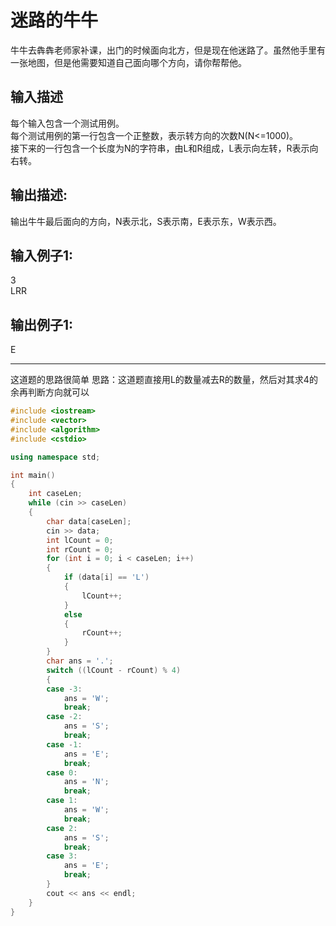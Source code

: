 # 迷路的牛牛
牛牛去犇犇老师家补课，出门的时候面向北方，但是现在他迷路了。虽然他手里有一张地图，但是他需要知道自己面向哪个方向，请你帮帮他。 
## 输入描述
每个输入包含一个测试用例。  
每个测试用例的第一行包含一个正整数，表示转方向的次数N(N<=1000)。  
接下来的一行包含一个长度为N的字符串，由L和R组成，L表示向左转，R表示向右转。  
## 输出描述:
输出牛牛最后面向的方向，N表示北，S表示南，E表示东，W表示西。
## 输入例子1:
3  
LRR  
## 输出例子1: 
E

---
这道题的思路很简单
思路：这道题直接用L的数量减去R的数量，然后对其求4的余再判断方向就可以

```c++
#include <iostream>
#include <vector>
#include <algorithm>
#include <cstdio>

using namespace std;

int main()
{
    int caseLen;
    while (cin >> caseLen)
    {
        char data[caseLen];
        cin >> data;
        int lCount = 0;
        int rCount = 0;
        for (int i = 0; i < caseLen; i++)
        {
            if (data[i] == 'L')
            {
                lCount++;
            }
            else
            {
                rCount++;
            }
        }
        char ans = '.';
        switch ((lCount - rCount) % 4)
        {
        case -3:
            ans = 'W';
            break;
        case -2:
            ans = 'S';
            break;
        case -1:
            ans = 'E';
            break;
        case 0:
            ans = 'N';
            break;
        case 1:
            ans = 'W';
            break;
        case 2:
            ans = 'S';
            break;
        case 3:
            ans = 'E';
            break;
        }
        cout << ans << endl;
    }
}
```